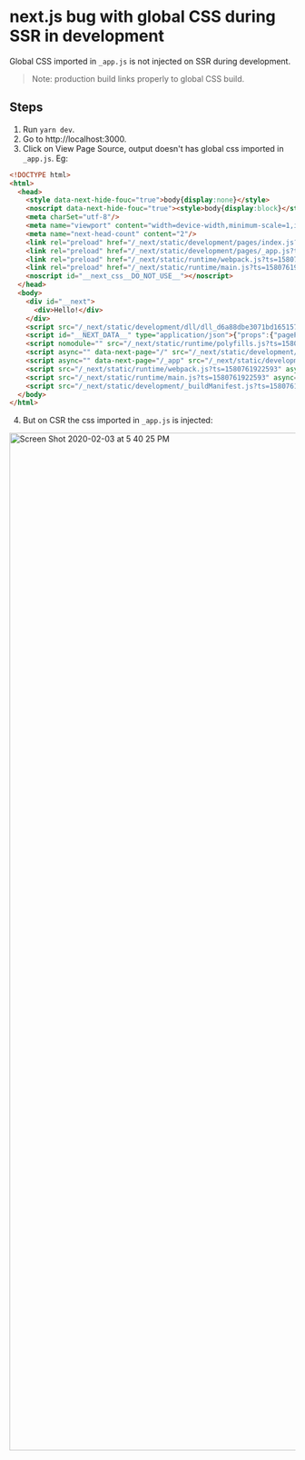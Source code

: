 # next.js bug with global CSS during SSR in development

Global CSS imported in `_app.js` is not injected on SSR during development.

> Note: production build links properly to global CSS build.

## Steps

1. Run `yarn dev`.
2. Go to http://localhost:3000.
3. Click on View Page Source, output doesn't has global css imported in `_app.js`. Eg:

```html
<!DOCTYPE html>
<html>
  <head>
    <style data-next-hide-fouc="true">body{display:none}</style>
    <noscript data-next-hide-fouc="true"><style>body{display:block}</style></noscript>
    <meta charSet="utf-8"/>
    <meta name="viewport" content="width=device-width,minimum-scale=1,initial-scale=1"/>
    <meta name="next-head-count" content="2"/>
    <link rel="preload" href="/_next/static/development/pages/index.js?ts=1580761922593" as="script"/>
    <link rel="preload" href="/_next/static/development/pages/_app.js?ts=1580761922593" as="script"/>
    <link rel="preload" href="/_next/static/runtime/webpack.js?ts=1580761922593" as="script"/>
    <link rel="preload" href="/_next/static/runtime/main.js?ts=1580761922593" as="script"/>
    <noscript id="__next_css__DO_NOT_USE__"></noscript>
  </head>
  <body>
    <div id="__next">
      <div>Hello!</div>
    </div>
    <script src="/_next/static/development/dll/dll_d6a88dbe3071bd165157.js?ts=1580761922593"></script>
    <script id="__NEXT_DATA__" type="application/json">{"props":{"pageProps":{}},"page":"/","query":{},"buildId":"development","nextExport":true,"autoExport":true}</script>
    <script nomodule="" src="/_next/static/runtime/polyfills.js?ts=1580761922593"></script>
    <script async="" data-next-page="/" src="/_next/static/development/pages/index.js?ts=1580761922593"></script>
    <script async="" data-next-page="/_app" src="/_next/static/development/pages/_app.js?ts=1580761922593"></script>
    <script src="/_next/static/runtime/webpack.js?ts=1580761922593" async=""></script>
    <script src="/_next/static/runtime/main.js?ts=1580761922593" async=""></script>
    <script src="/_next/static/development/_buildManifest.js?ts=1580761922593" async=""></script>
  </body>
</html>
```

4. But on CSR the css imported in `_app.js` is injected:

<img width="1792" alt="Screen Shot 2020-02-03 at 5 40 25 PM" src="https://user-images.githubusercontent.com/7464663/73689173-6883aa80-46ac-11ea-876f-e47d8fe9bef0.png">

